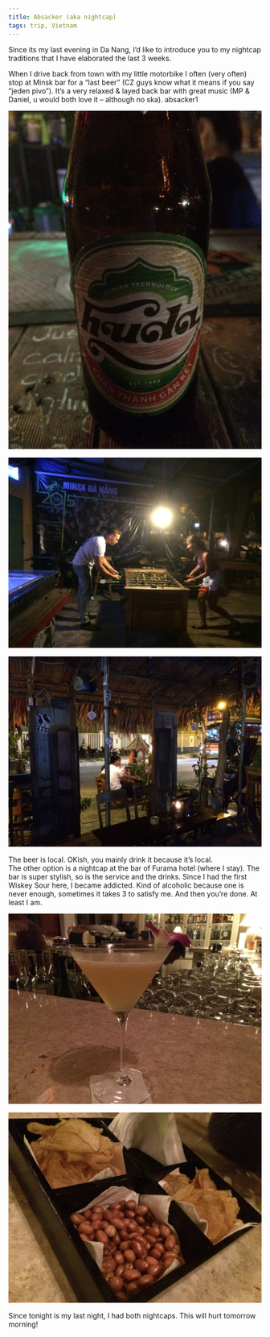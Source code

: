 ```yaml
---
title: Absacker (aka nightcap)
tags: trip, Vietnam
---
```


Since its my last evening in Da Nang, I’d like to introduce you to my nightcap traditions that I have elaborated the last 3 weeks.

When I drive back from town with my little motorbike I often (very often) stop at Minsk bar for a “last beer” (CZ guys know what it means if you say “jeden pivo”). It’s a very relaxed & layed back bar with great music (MP & Daniel, u would both love it – although no ska). absacker1

![Absacker](absacker1.jpg)

![Absacker](absacker2.jpg)

![Absacker](absacker3.jpg)

The beer is local. OKish, you mainly drink it because it’s local.  
The other option is a nightcap at the bar of Furama hotel (where I stay). The bar is super stylish, so is the service and the drinks. Since I had the first Wiskey Sour here, I became addicted. Kind of alcoholic because one is never enough, sometimes it takes 3 to satisfy me. And then you’re done. At least I am.

![Absacker](absacker4.jpg)

![Absacker](absacker5.jpg)

Since tonight is my last night, I had both nightcaps. This will hurt tomorrow morning!
